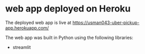 # web app deployed on Heroku

The deployed web app is live at https://usman043-uber-pickup-app.herokuapp.com/


The web app was built in Python using the following libraries:
* streamlit
